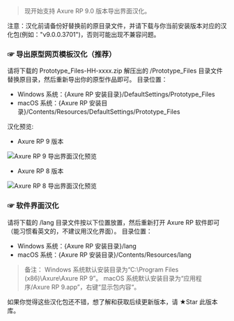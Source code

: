 > 现开始支持 Axure RP 9.0 版本导出界面汉化。

注意：汉化前请备份好替换前的原目录文件，并请下载与你当前安装版本对应的汉化包(例如："v9.0.0.3701")，否则可能出现不兼容问题。
### ☞ 导出原型网页模板汉化（推荐）
请将下载的 Prototype_Files-HH-xxxx.zip 解压出的 /Prototype_Files 目录文件替换原目录，然后重新导出你的原型作品即可。
目录位置：
- Windows 系统：{Axure RP 安装目录}/DefaultSettings/Prototype_Files
- macOS 系统：{Axure RP 安装目录}/Contents/Resources/DefaultSettings/Prototype_Files

汉化预览:
- Axure RP 9 版本

![Axure RP 9 导出界面汉化预览](https://github.com/refscn/rphh/raw/master/assets/hh-axure9.png)

- Axure RP 8 版本

![Axure RP 8 导出界面汉化预览](https://github.com/refscn/rphh/raw/master/assets/hh-axure8.png)


### ☞ 软件界面汉化
请将下载的 /lang 目录文件按以下位置放置，然后重新打开 Axure RP 软件即可 （能习惯看英文的，不建议用汉化界面）。
目录位置：
- Windows 系统：{Axure RP 安装目录}/lang
- macOS 系统：{Axure RP 安装目录}/Contents/Resources/lang

> 备注：
> Windows 系统默认安装目录为“C:\Program Files (x86)\Axure\Axure RP 9”。
> macOS 系统默认安装目录为“应用程序/Axure RP 9.app”，右键“显示包内容“。

如果你觉得这些汉化包还不错，想了解和获取后续更新版本，请 ★Star 此版本库。
